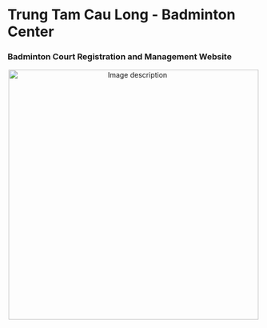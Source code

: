 # Trung Tam Cau Long - Badminton Center
### Badminton Court Registration and Management Website
<p align="center">
  <img src="https://blog.playo.co/wp-content/uploads/2019/02/shutterstock_794204539.jpg" alt="Image description" width="500">
</p>
